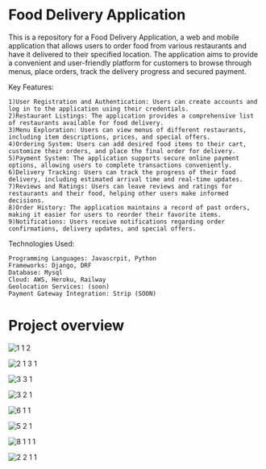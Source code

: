 # Food Delivery Application

This is a repository for a Food Delivery Application, a web and mobile application that allows users to order food from various restaurants and have it delivered to their specified location. The application aims to provide a convenient and user-friendly platform for customers to browse through menus, place orders, track the delivery progress and secured payment.

Key Features:

    1)User Registration and Authentication: Users can create accounts and log in to the application using their credentials.
    2)Restaurant Listings: The application provides a comprehensive list of restaurants available for food delivery.
    3)Menu Exploration: Users can view menus of different restaurants, including item descriptions, prices, and special offers.
    4)Ordering System: Users can add desired food items to their cart, customize their orders, and place the final order for delivery.
    5)Payment System: The application supports secure online payment options, allowing users to complete transactions conveniently.
    6)Delivery Tracking: Users can track the progress of their food delivery, including estimated arrival time and real-time updates.
    7)Reviews and Ratings: Users can leave reviews and ratings for restaurants and their food, helping other users make informed decisions.
    8)Order History: The application maintains a record of past orders, making it easier for users to reorder their favorite items.
    9)Notifications: Users receive notifications regarding order confirmations, delivery updates, and special offers.


Technologies Used:

    Programming Languages: Javascrpit, Python
    Frameworks: Django, DRF
    Database: Mysql
    Cloud: AWS, Heroku, Railway
    Geolocation Services: (soon)
    Payment Gateway Integration: Strip (SOON)

<h1>Project overview</h1>

![1 1 2](https://github.com/srosama/Food-Delivery-Application/assets/117456465/33d78b14-4e4f-40d8-b936-08ddcca08a73)

![2 1 3 1](https://github.com/srosama/Food-Delivery-Application/assets/117456465/63d88363-f037-4e59-95d0-d24c46780df2)

![3 3 1](https://github.com/srosama/Food-Delivery-Application/assets/117456465/0663758b-e598-4305-bba1-aae22f9feea9)

![3 2 1](https://github.com/srosama/Food-Delivery-Application/assets/117456465/f128a3f3-9f57-49a6-bbca-894cdb4f8a68)

![6 1 1](https://github.com/srosama/Food-Delivery-Application/assets/117456465/aace3d42-565c-4696-9ffd-4042314e1629)

![5 2 1](https://github.com/srosama/Food-Delivery-Application/assets/117456465/60e2d1e3-90a4-46ab-a0a6-31de7801c4b4)

![8 1 1 1](https://github.com/srosama/Food-Delivery-Application/assets/117456465/cc4211f7-8917-4032-b210-74935db1995d)

![2 2 1 1](https://github.com/srosama/Food-Delivery-Application/assets/117456465/b829964f-5085-4050-8e83-3567daa7aaf5)



    
